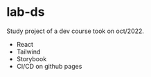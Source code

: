 # lab-ds

Study project of a dev course took on oct/2022.

 - React
 - Tailwind
 - Storybook
 - CI/CD on github pages
